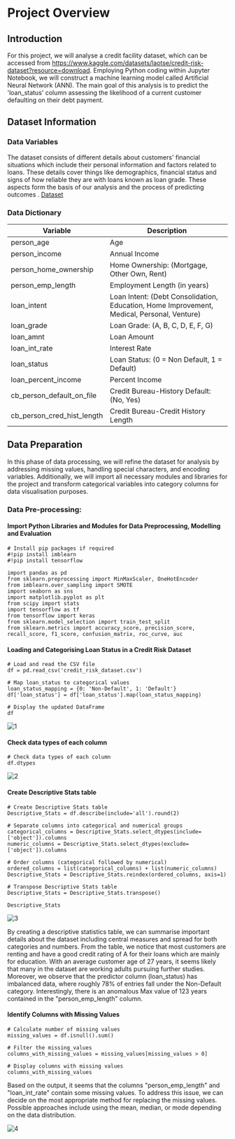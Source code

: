 # Project Overview

## Introduction
For this project, we will analyse a credit facility dataset, which can be accessed from https://www.kaggle.com/datasets/laotse/credit-risk-dataset?resource=download. Employing Python coding within Jupyter Notebook, we will construct a machine learning model called Artificial Neural Network (ANN). The main goal of this analysis is to predict the 'loan_status' column assessing the likelihood of a current customer defaulting on their debt payment. 

## Dataset Information

### Data Variables
The dataset consists of different details about customers' financial situations which include their personal information and factors related to loans. These details cover things like demographics, financial status and signs of how reliable they are with loans known as loan grade. These aspects form the basis of our analysis and the process of predicting outcomes . [Dataset](https://github.com/Md-Khid/ANN_Classification_Prediction/blob/main/credit_risk_dataset.csv)


### Data Dictionary
| Variable                    | Description                                     |
|-----------------------------|-------------------------------------------------|
| person_age                  | Age                                             |
| person_income               | Annual Income                                   |
| person_home_ownership       | Home Ownership: (Mortgage, Other Own, Rent)     |
| person_emp_length           | Employment Length (in years)                    |
| loan_intent                 | Loan Intent: (Debt Consolidation, Education, Home Improvement, Medical, Personal, Venture) |
| loan_grade                  | Loan Grade: (A, B, C, D, E, F, G)               |
| loan_amnt                   | Loan Amount                                     |
| loan_int_rate               | Interest Rate                                   |
| loan_status                 | Loan Status: (0 = Non Default, 1 = Default)     |
| loan_percent_income        | Percent Income                                  |
| cb_person_default_on_file  | Credit Bureau-History Default: (No, Yes)        |
| cb_person_cred_hist_length | Credit Bureau-Credit History Length             |


## Data Preparation

In this phase of data processing, we will refine the dataset for analysis by addressing missing values, handling special characters, and encoding variables. Additionally, we will import all necessary modules and libraries for the project and transform categorical variables into category columns for data visualisation purposes.

### Data Pre-processing:

#### Import Python Libraries and Modules for Data Preprocessing, Modelling and Evaluation
```
# Install pip packages if required
#!pip install imblearn
#!pip install tensorflow

import pandas as pd
from sklearn.preprocessing import MinMaxScaler, OneHotEncoder
from imblearn.over_sampling import SMOTE
import seaborn as sns
import matplotlib.pyplot as plt
from scipy import stats
import tensorflow as tf
from tensorflow import keras
from sklearn.model_selection import train_test_split
from sklearn.metrics import accuracy_score, precision_score, recall_score, f1_score, confusion_matrix, roc_curve, auc
```

#### Loading and Categorising Loan Status in a Credit Risk Dataset

```
# Load and read the CSV file
df = pd.read_csv('credit_risk_dataset.csv')

# Map loan_status to categorical values
loan_status_mapping = {0: 'Non-Default', 1: 'Default'}
df['loan_status'] = df['loan_status'].map(loan_status_mapping)

# Display the updated DataFrame
df
```
![1](https://github.com/Md-Khid/ANN_Classification_Prediction/assets/160820522/d7246f0f-7126-4bbe-891b-344078058cb9)


#### Check data types of each column
```
# Check data types of each column
df.dtypes
```

![2](https://github.com/Md-Khid/ANN_Classification_Prediction/assets/160820522/0515c36a-a3fb-49c6-9337-e2667c17954e)

#### Create Descriptive Stats table
```
# Create Descriptive Stats table 
Descriptive_Stats = df.describe(include='all').round(2)

# Separate columns into categorical and numerical groups
categorical_columns = Descriptive_Stats.select_dtypes(include=['object']).columns
numeric_columns = Descriptive_Stats.select_dtypes(exclude=['object']).columns

# Order columns (categorical followed by numerical)
ordered_columns = list(categorical_columns) + list(numeric_columns)
Descriptive_Stats = Descriptive_Stats.reindex(ordered_columns, axis=1)

# Transpose Descriptive Stats table 
Descriptive_Stats = Descriptive_Stats.transpose()

Descriptive_Stats
```

![3](https://github.com/Md-Khid/ANN_Classification_Prediction/assets/160820522/89902bff-0a51-4d02-93a6-47cbedd2e12d)

By creating a descriptive statistics table, we can summarise important details about the dataset including central measures and spread for both categories and numbers. From the table, we notice that most customers are renting and have a good credit rating of A for their loans which are mainly for education. With an average customer age of 27 years, it seems likely that many in the dataset are working adults pursuing further studies. Moreover, we observe that the predictor column (loan_status) has imbalanced data, where roughly 78% of entries fall under the Non-Default category. Interestingly, there is an anomalous Max value of 123 years contained in the "person_emp_length" column.


#### Identify Columns with Missing Values
```
# Calculate number of missing values 
missing_values = df.isnull().sum()

# Filter the missing_values
columns_with_missing_values = missing_values[missing_values > 0]

# Display columns with missing values
columns_with_missing_values
```
Based on the output, it seems that the columns "person_emp_length" and "loan_int_rate" contain some missing values. To address this issue, we can decide on the most appropriate method for replacing the missing values. Possible approaches include using the mean, median, or mode depending on the data distribution.

![4](https://github.com/Md-Khid/ANN_Classification_Prediction/assets/160820522/06593c2d-5caa-4415-8515-8ed4dac12adc)





